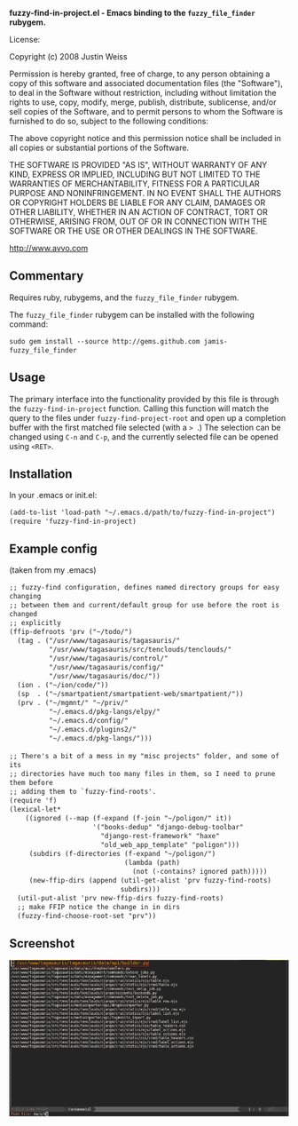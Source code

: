 **fuzzy-find-in-project.el - Emacs binding to the `fuzzy_file_finder` rubygem.**

License:

Copyright (c) 2008 Justin Weiss

Permission is hereby granted, free of charge, to any person
obtaining a copy of this software and associated documentation
files (the "Software"), to deal in the Software without
restriction, including without limitation the rights to use,
copy, modify, merge, publish, distribute, sublicense, and/or sell
copies of the Software, and to permit persons to whom the
Software is furnished to do so, subject to the following
conditions:

The above copyright notice and this permission notice shall be
included in all copies or substantial portions of the Software.

THE SOFTWARE IS PROVIDED "AS IS", WITHOUT WARRANTY OF ANY KIND,
EXPRESS OR IMPLIED, INCLUDING BUT NOT LIMITED TO THE WARRANTIES
OF MERCHANTABILITY, FITNESS FOR A PARTICULAR PURPOSE AND
NONINFRINGEMENT. IN NO EVENT SHALL THE AUTHORS OR COPYRIGHT
HOLDERS BE LIABLE FOR ANY CLAIM, DAMAGES OR OTHER LIABILITY,
WHETHER IN AN ACTION OF CONTRACT, TORT OR OTHERWISE, ARISING
FROM, OUT OF OR IN CONNECTION WITH THE SOFTWARE OR THE USE OR
OTHER DEALINGS IN THE SOFTWARE.

http://www.avvo.com

Commentary
----------

Requires ruby, rubygems, and the `fuzzy_file_finder` rubygem.

The `fuzzy_file_finder` rubygem can be installed with the following command:

    sudo gem install --source http://gems.github.com jamis-fuzzy_file_finder

Usage
-----

The primary interface into the functionality provided by this file is through
the `fuzzy-find-in-project` function. Calling this function will match the query to
the files under `fuzzy-find-project-root` and open up a completion buffer with
the first matched file selected (with a `> `.) The selection can be changed using
`C-n` and `C-p`, and the currently selected file can be opened using `<RET>`.

Installation
--------------

In your .emacs or init.el:

    (add-to-list 'load-path "~/.emacs.d/path/to/fuzzy-find-in-project")
    (require 'fuzzy-find-in-project)

Example config
-------------

(taken from my .emacs)

    ;; fuzzy-find configuration, defines named directory groups for easy changing
    ;; between them and current/default group for use before the root is changed
    ;; explicitly
    (ffip-defroots 'prv ("~/todo/")
      (tag . ("/usr/www/tagasauris/tagasauris/"
              "/usr/www/tagasauris/src/tenclouds/tenclouds/"
              "/usr/www/tagasauris/control/"
              "/usr/www/tagasauris/config/"
              "/usr/www/tagasauris/doc/"))
      (ion . ("~/ion/code/"))
      (sp  . ("~/smartpatient/smartpatient-web/smartpatient/"))
      (prv . ("~/mgmnt/" "~/priv/"
              "~/.emacs.d/pkg-langs/elpy/"
              "~/.emacs.d/config/"
              "~/.emacs.d/plugins2/"
              "~/.emacs.d/pkg-langs/")))

    ;; There's a bit of a mess in my "misc projects" folder, and some of its
    ;; directories have much too many files in them, so I need to prune them before
    ;; adding them to `fuzzy-find-roots'.
    (require 'f)
    (lexical-let*
        ((ignored (--map (f-expand (f-join "~/poligon/" it))
                         '("books-dedup" "django-debug-toolbar"
                           "django-rest-framework" "haxe"
                           "old_web_app_template" "poligon")))
         (subdirs (f-directories (f-expand "~/poligon/")
                                 (lambda (path)
                                   (not (-contains? ignored path)))))
         (new-ffip-dirs (append (util-get-alist 'prv fuzzy-find-roots)
                                subdirs)))
      (util-put-alist 'prv new-ffip-dirs fuzzy-find-roots)
      ;; make FFIP notice the change in in dirs
      (fuzzy-find-choose-root-set "prv"))


Screenshot
----------

![screenshot](https://raw.githubusercontent.com/piotrklibert/ffip/master/img/ffip-screenshot.png)
